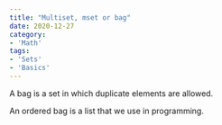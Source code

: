 ```yaml
---
title: "Multiset, mset or bag"
date: 2020-12-27
category:
- 'Math'
tags:
- 'Sets'
- 'Basics'
---
```


A bag is a set in which duplicate elements are allowed.

An ordered bag is a list that we use in programming.